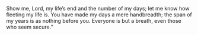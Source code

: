 Show me, Lord, my life’s end and the number of my days; let me know how fleeting my life is.
You have made my days a mere handbreadth; the span of my years is as nothing before you. Everyone is but a breath, even those who seem secure.”
